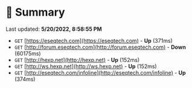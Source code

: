 # 📖 Summary
Last updated: **5/20/2022, 8:58:55 PM**

- `GET` [https://eseqtech.com](https://eseqtech.com) - **Up** (371ms)
- `GET` [http://forum.eseqtech.com](http://forum.eseqtech.com) - **Down** (60175ms)
- `GET` [http://hexp.net](http://hexp.net) - **Up** (152ms)
- `GET` [http://ws.hexp.net](http://ws.hexp.net) - **Up** (152ms)
- `GET` [http://eseqtech.com/infoline](http://eseqtech.com/infoline) - **Up** (374ms)
